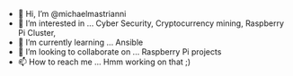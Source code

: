 - 👋 Hi, I’m @michaelmastrianni
- 👀 I’m interested in ... Cyber Security, Cryptocurrency mining, Raspberry Pi Cluster, 
- 🌱 I’m currently learning ... Ansible
- 💞️ I’m looking to collaborate on ... Raspberry Pi projects
- 📫 How to reach me ... Hmm working on that ;)

<!---
michaelmastrianni/michaelmastrianni is a ✨ special ✨ repository because its `README.md` (this file) appears on your GitHub profile.
You can click the Preview link to take a look at your changes.
--->
